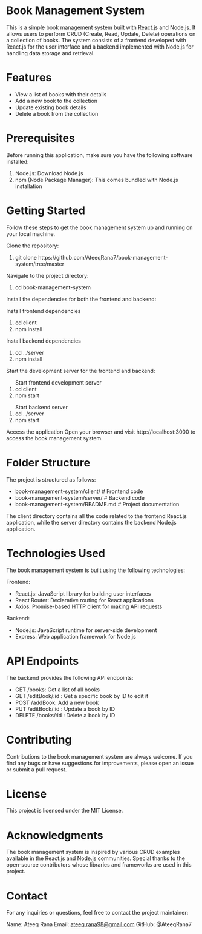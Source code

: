# Book Management System

This is a simple book management system built with React.js and Node.js. It allows users to perform CRUD (Create, Read, Update, Delete) operations on a collection of books. The system consists of a frontend developed with React.js for the user interface and a backend implemented with Node.js for handling data storage and retrieval.

# Features

<ul>
  <li>View a list of books with their details</li>
  <li>Add a new book to the collection</li>
  <li>Update existing book details</li>
   <li>Delete a book from the collection</li>
</ul>

# Prerequisites

Before running this application, make sure you have the following software installed:

<ol>
  <li>Node.js: Download Node.js</li>
  <li>npm (Node Package Manager): This comes bundled with Node.js installation</li>
</ol>

# Getting Started

Follow these steps to get the book management system up and running on your local machine.

Clone the repository:

<ol>
  <li>git clone https://github.com/AteeqRana7/book-management-system/tree/master</li>
</ol>

Navigate to the project directory:

<ol>
  <li>cd book-management-system</li>
</ol>

Install the dependencies for both the frontend and backend:

Install frontend dependencies

<ol>
  <li>cd client</li>
  <li>npm install</li>
</ol>

Install backend dependencies

<ol>
  <li>cd ../server</li>
    <li>npm install</li>
</ol>

Start the development server for the frontend and backend:

<ol>
  Start frontend development server
  <li>cd client</li>
   <li>npm start</li>
</ol>

<ol>
  Start backend server
  <li>cd ../server</li>
  <li>npm start</li>
</ol>
Access the application
Open your browser and visit http://localhost:3000 to access the book management system.

# Folder Structure

The project is structured as follows:

<ul>
  <li>book-management-system/client/         # Frontend code</li>
  <li>book-management-system/server/         # Backend code</li>
  <li>book-management-system/README.md       # Project documentation</li>
</ul>

The client directory contains all the code related to the frontend React.js application, while the server directory contains the backend Node.js application.

# Technologies Used

The book management system is built using the following technologies:

Frontend:

<ul>
  <li>React.js: JavaScript library for building user interfaces</li>
  <li>React Router: Declarative routing for React applications</li>
  <li>Axios: Promise-based HTTP client for making API requests</li>
</ul>

Backend:

<ul>
  <li>Node.js: JavaScript runtime for server-side development</li>
  <li>Express: Web application framework for Node.js</li>
</ul>

# API Endpoints

The backend provides the following API endpoints:

<ul>
  <li>GET /books: Get a list of all books</li>
  <li>GET /editBook/:id : Get a specific book by ID to edit it</li>
   <li>POST /addBook: Add a new book</li>
  <li>PUT /editBook/:id : Update a book by ID</li>
  <li>DELETE /books/:id : Delete a book by ID</li>
</ul>

# Contributing

Contributions to the book management system are always welcome. If you find any bugs or have suggestions for improvements, please open an issue or submit a pull request.

# License

This project is licensed under the MIT License.

# Acknowledgments

The book management system is inspired by various CRUD examples available in the React.js and Node.js communities.
Special thanks to the open-source contributors whose libraries and frameworks are used in this project.

# Contact

For any inquiries or questions, feel free to contact the project maintainer:

Name: Ateeq Rana
Email: ateeq.rana98@gmail.com
GitHub: @AteeqRana7
